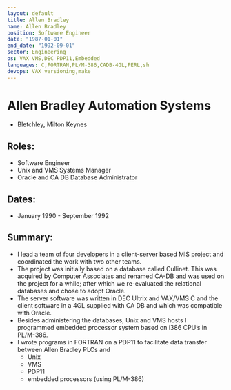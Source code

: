 ```yaml
---
layout: default
title: Allen Bradley
name: Allen Bradley
position: Software Engineer
date: "1987-01-01"
end_date: "1992-09-01"
sector: Engineering
os: VAX VMS,DEC PDP11,Embedded
languages: C,FORTRAN,PL/M-386,CADB-4GL,PERL,sh
devops: VAX versioning,make
---
```

# Allen Bradley Automation Systems
- Bletchley, Milton Keynes

## Roles:		
- Software Engineer
- Unix and VMS Systems Manager
- Oracle and CA DB Database Administrator

## Dates: 	
- January 1990 - September 1992

## Summary:
-	I lead a team of four developers in a client-server based MIS project and coordinated the work with two other teams.
-	The project was initially based on a database called Cullinet. This was acquired by Computer Associates and renamed CA-DB and was used on the project for a while; after which we re-evaluated the relational databases and chose to adopt Oracle. 
-	The server software was written in DEC Ultrix and VAX/VMS C and the client software in a 4GL supplied with CA DB and which was compatible with Oracle.
-	Besides administering the databases, Unix and VMS hosts I programmed embedded processor system based on i386 CPU’s in PL/M-386. 
-	I wrote programs in FORTRAN on a PDP11 to facilitate data transfer between Allen Bradley PLCs and
	*	Unix
	*	VMS
	*	PDP11
	*	embedded processors (using PL/M-386)
